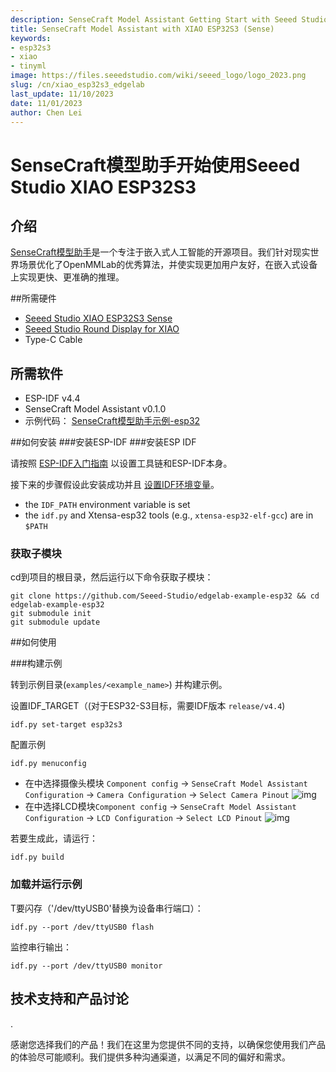 ```yaml
---
description: SenseCraft Model Assistant Getting Start with Seeed Studio XIAO ESP32S3.
title: SenseCraft Model Assistant with XIAO ESP32S3 (Sense)
keywords:
- esp32s3
- xiao
- tinyml
image: https://files.seeedstudio.com/wiki/seeed_logo/logo_2023.png
slug: /cn/xiao_esp32s3_edgelab
last_update: 11/10/2023
date: 11/01/2023
author: Chen Lei
---
```


# SenseCraft模型助手开始使用Seeed Studio XIAO ESP32S3

## 介绍
[SenseCraft模型助手](https://edgelab.readthedocs.io/en/latest/)是一个专注于嵌入式人工智能的开源项目。我们针对现实世界场景优化了OpenMMLab的优秀算法，并使实现更加用户友好，在嵌入式设备上实现更快、更准确的推理。

##所需硬件
- [Seeed Studio XIAO ESP32S3 Sense](https://www.seeedstudio.com/XIAO-ESP32S3-Sense-p-5639.html)
- [Seeed Studio Round Display for XIAO](https://www.seeedstudio.com/Seeed-Studio-Round-Display-for-XIAO-p-5638.html)
- Type-C Cable

## 所需软件
- ESP-IDF v4.4
- SenseCraft Model Assistant v0.1.0
- 示例代码： [SenseCraft模型助手示例-esp32](https://github.com/Seeed-Studio/edgelab-example-esp32)

##如何安装
###安装ESP-IDF
###安装ESP IDF

请按照
[ESP-IDF入门指南](https://docs.espressif.com/projects/esp-idf/en/latest/get-started/index.html)
以设置工具链和ESP-IDF本身。

接下来的步骤假设此安装成功并且
[设置IDF环境变量](https://docs.espressif.com/projects/esp-idf/en/latest/get-started/index.html#step-4-set-up-the-environment-variables)。
* the `IDF_PATH` environment variable is set
* the `idf.py` and Xtensa-esp32 tools (e.g., `xtensa-esp32-elf-gcc`) are in `$PATH`

### 获取子模块

cd到项目的根目录，然后运行以下命令获取子模块：

```
git clone https://github.com/Seeed-Studio/edgelab-example-esp32 && cd edgelab-example-esp32
git submodule init
git submodule update
```

##如何使用

###构建示例

转到示例目录(`examples/<example_name>`) 并构建示例。

设置IDF_TARGET（(对于ESP32-S3目标，需要IDF版本 `release/v4.4`)

```
idf.py set-target esp32s3
```

配置示例

```
idf.py menuconfig
```

- 在中选择摄像头模块 `Component config` -> `SenseCraft Model Assistant Configuration` -> `Camera Configuration` -> `Select Camera Pinout`
![img](https://raw.githubusercontent.com/Seeed-Studio/edgelab-example-esp32/main/docs/_static/esp32/images/esp32s3-xiao-camera.png)
- 在中选择LCD模块`Component config` -> `SenseCraft Model Assistant Configuration` -> `LCD Configuration` -> `Select LCD Pinout`
![img](https://raw.githubusercontent.com/Seeed-Studio/edgelab-example-esp32/main/docs/_static/esp32/images/esp32s3-xiao-lcd.png)


若要生成此，请运行：

```
idf.py build
```


### 加载并运行示例

T要闪存（'/dev/ttyUSB0'替换为设备串行端口）：
```
idf.py --port /dev/ttyUSB0 flash
```

监控串行输出：
```
idf.py --port /dev/ttyUSB0 monitor
```


## 技术支持和产品讨论

.

感谢您选择我们的产品！我们在这里为您提供不同的支持，以确保您使用我们产品的体验尽可能顺利。我们提供多种沟通渠道，以满足不同的偏好和需求。

<div class="button_tech_support_container">
<a href="https://forum.seeedstudio.com/" class="button_forum"></a> 
<a href="https://www.seeedstudio.com/contacts" class="button_email"></a>
</div>

<div class="button_tech_support_container">
<a href="https://discord.gg/eWkprNDMU7" class="button_discord"></a> 
<a href="https://github.com/Seeed-Studio/wiki-documents/discussions/69" class="button_discussion"></a>
</div>


